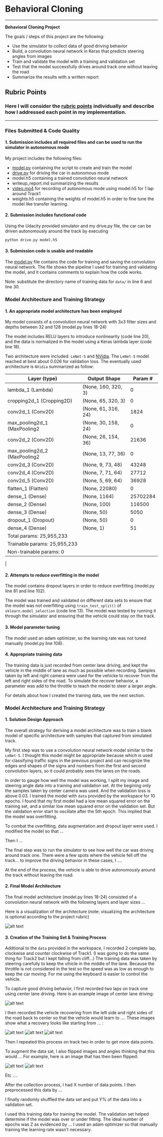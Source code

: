 # **Behavioral Cloning** 

---

**Behavioral Cloning Project**

The goals / steps of this project are the following:
* Use the simulator to collect data of good driving behavior
* Build, a convolution neural network in Keras that predicts steering angles from images
* Train and validate the model with a training and validation set
* Test that the model successfully drives around track one without leaving the road
* Summarize the results with a written report


[//]: # (Image References)

[image1]: ./examples/model_plot.png "Model Visualization"
[image2]: ./examples/placeholder.png "Grayscaling"
[image3]: ./examples/placeholder_small.png "Recovery Image"
[image4]: ./examples/placeholder_small.png "Recovery Image"
[image5]: ./examples/placeholder_small.png "Recovery Image"
[image6]: ./examples/placeholder_small.png "Normal Image"
[image7]: ./examples/placeholder_small.png "Flipped Image"

## Rubric Points
### Here I will consider the [rubric points](https://review.udacity.com/#!/rubrics/432/view) individually and describe how I addressed each point in my implementation.  

---
### Files Submitted & Code Quality

#### 1. Submission includes all required files and can be used to run the simulator in autonomous mode

My project includes the following files:
* [model.py](model.py) containing the script to create and train the model
* [drive.py](drive.py) for driving the car in autonomous mode
* model.h5 containing a trained convolution neural network 
* writeup_report.md summarizing the results
* [video.mp4](video.mp4) for recording of autonomous mode using model.h5 for 1 lap around Track1
* weights.h5 containing the weights of model.h5 in order to fine tune the model like transfer learning.

#### 2. Submission includes functional code
Using the Udacity provided simulator and my drive.py file, the car can be driven autonomously around the track by executing 
```sh
python drive.py model.h5
```

#### 3. Submission code is usable and readable

The [model.py](model.py) file contains the code for training and saving the convolution neural network. The file shows the pipeline I used for training and validating the model, and it contains comments to explain how the code works.

Note: substitute the directory name of training data for `data/` in line 6 and line 30.

### Model Architecture and Training Strategy

#### 1. An appropriate model architecture has been employed

My model consists of a convolution neural network with 3x3 filter sizes and depths between 32 and 128 (model.py lines 18-24) 

The model includes RELU layers to introduce nonlinearity (code line 20), and the data is normalized in the model using a Keras lambda layer (code line 18).

Two architecture were included: `LeNet-5` and [NVidia](https://developer.nvidia.com/blog/deep-learning-self-driving-cars/). The `LeNet-5` model reached at best about 0.026 for validation loss. The eventually used architecture is `NVidia` summarized as follow: 

|Layer (type)                 |Output Shape              |Param #   
|-----------------------------|--------------------------|-----------
|lambda_1 (Lambda)            |(None, 160, 320, 3)       |0         
|cropping2d_1 (Cropping2D)    |(None, 65, 320, 3)        |0         
|conv2d_1 (Conv2D)            |(None, 61, 316, 24)       |1824      
|max_pooling2d_1 (MaxPooling2 |(None, 30, 158, 24)       |0         
|conv2d_2 (Conv2D)            |(None, 26, 154, 36)       |21636     
|max_pooling2d_2 (MaxPooling2 |(None, 13, 77, 36)        |0         
|conv2d_3 (Conv2D)            |(None, 9, 73, 48)         |43248     
|conv2d_4 (Conv2D)            |(None, 7, 71, 64)         |27712     
|conv2d_5 (Conv2D)            |(None, 5, 69, 64)         |36928     
|flatten_1 (Flatten)          |(None, 22080)             |0         
|dense_1 (Dense)              |(None, 1164)              |25702284  
|dense_2 (Dense)              |(None, 100)               |116500    
|dense_3 (Dense)              |(None, 50)                |5050      
|dropout_1 (Dropout)          |(None, 50)                |0         
|dense_4 (Dense)              |(None, 1)                 |51        
|Total params: 25,955,233
|Trainable params: 25,955,233
|Non-trainable params: 0
|

#### 2. Attempts to reduce overfitting in the model

The model contains dropout layers in order to reduce overfitting (model.py line 81 and line 102). 

The model was trained and validated on different data sets to ensure that the model was not overfitting using `train_test_split()` of `sklearn.model_selection` (code line 13). The model was tested by running it through the simulator and ensuring that the vehicle could stay on the track.

#### 3. Model parameter tuning

The model used an adam optimizer, so the learning rate was not tuned manually (model.py line 108).

#### 4. Appropriate training data

The training data is just recorded from center lane driving, and kept the vehicle in the middle of lane as much as possible when recording. Samples taken by left and right camera were used for the vehicke to recover from the left and right sides of the road. To simulate the recover behavior, a parameter was add to the throttle to teach the model to steer a larger angle.

For details about how I created the training data, see the next section. 

### Model Architecture and Training Strategy

#### 1. Solution Design Approach

The overall strategy for deriving a model architecture was to train a blank model of specific architecture with samples that captured from simulated track.

My first step was to use a convolution neural network model similar to the `LeNet-5`. I thought this model might be appropriate because which is used for classifying traffic signs in the previous project and can recognize the edges and shapes of the signs and numbers from the first and second convolution layers, so it could probably sees the lanes on the roads.  

In order to gauge how well the model was working, I split my image and steering angle data into a training and validation set. At the begining only the samples taken by center camera was used. And the validation loss is above 0.03. I trained the model with `data` provided by the workspace for 10 epochs. I found that my first model had a low mean squared error on the training set, and a similar low mean squared error on the validation set. But the validation error start to oscillate after the 5th epoch. This implied that the model was overfitting. 

To combat the overfitting, data augmentation and dropout layer were used. I modified the model so that ...

Then I ... 

The final step was to run the simulator to see how well the car was driving around track one. There were a few spots where the vehicle fell off the track... to improve the driving behavior in these cases, I ....

At the end of the process, the vehicle is able to drive autonomously around the track without leaving the road.

#### 2. Final Model Architecture

The final model architecture (model.py lines 18-24) consisted of a convolution neural network with the following layers and layer sizes ...

Here is a visualization of the architecture (note: visualizing the architecture is optional according to the project rubric)

![alt text][image1]

#### 3. Creation of the Training Set & Training Process

Addtional to the `data` provided in the workspace, I recorded 2 complete lap, clockwise and counter clockwise of Track1. (I was going to do the same thing for Track2 but I kept falling from cliff...) The training data was taken by steering carefully to keep the vihicle in the middle of the lane. Because the throttle is not considered in the test so the speed was as low as enough to keep the car moving. For me using the keyboard is easier to control the vehicle. 

To capture good driving behavior, I first recorded two laps on track one using center lane driving. Here is an example image of center lane driving:

![alt text][image2]

I then recorded the vehicle recovering from the left side and right sides of the road back to center so that the vehicle would learn to .... These images show what a recovery looks like starting from ... :

![alt text][image3]
![alt text][image4]
![alt text][image5]

Then I repeated this process on track two in order to get more data points.

To augment the data sat, I also flipped images and angles thinking that this would ... For example, here is an image that has then been flipped:

![alt text][image6]
![alt text][image7]

Etc ....

After the collection process, I had X number of data points. I then preprocessed this data by ...


I finally randomly shuffled the data set and put Y% of the data into a validation set. 

I used this training data for training the model. The validation set helped determine if the model was over or under fitting. The ideal number of epochs was Z as evidenced by ... I used an adam optimizer so that manually training the learning rate wasn't necessary.
